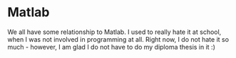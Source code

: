 # Matlab
We all have some relationship to Matlab. I used to really hate it at school, when I was not involved in programming at all. Right now, I do not hate it so much - however, I am glad I do not have to do my diploma thesis in it :)
